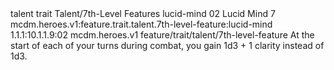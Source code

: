 <ability>
  <metadata>
    <class>talent</class>
    <feature_type>trait</feature_type>
    <file_dpath>Talent/7th-Level Features</file_dpath>
    <item_id>lucid-mind</item_id>
    <item_index>02</item_index>
    <item_name>Lucid Mind</item_name>
    <level>7</level>
    <scc>mcdm.heroes.v1:feature.trait.talent.7th-level-feature:lucid-mind</scc>
    <scdc>1.1.1:10.1.1.9:02</scdc>
    <source>mcdm.heroes.v1</source>
    <type>feature/trait/talent/7th-level-feature</type>
  </metadata>
  <effects>
    <effect type="mundane">At the start of each of your turns during combat, you gain 1d3 + 1 clarity instead of 1d3.</effect>
  </effects>
</ability>
